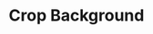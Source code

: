 ---
title: Crop Background
excerpt: |-
  Crop background for a user.

  Required scopes:
  + **post**
api:
  file: forum.json
  operationId: Users.Background.Crop
hidden: false
---